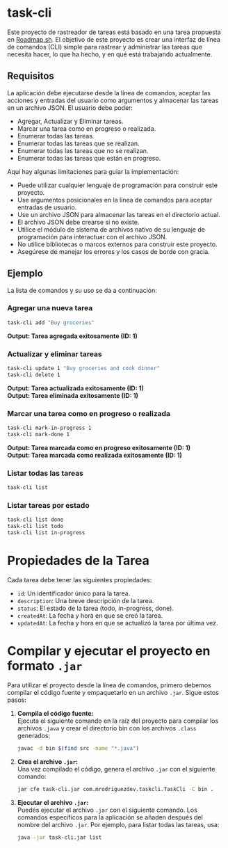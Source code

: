 # task-cli

Este proyecto de rastreador de tareas está basado en una tarea propuesta en [Roadmap.sh](https://roadmap.sh/projects/task-tracker). El objetivo de este proyecto es crear una interfaz de línea de comandos (CLI) simple para rastrear y administrar las tareas que necesita hacer, lo que ha hecho, y en qué está trabajando actualmente.

## Requisitos
La aplicación debe ejecutarse desde la línea de comandos, aceptar las acciones y entradas del usuario como argumentos y almacenar las tareas en un archivo JSON. El usuario debe poder:

- Agregar, Actualizar y Eliminar tareas.
- Marcar una tarea como en progreso o realizada.
- Enumerar todas las tareas.
- Enumerar todas las tareas que se realizan.
- Enumerar todas las tareas que no se realizan.
- Enumerar todas las tareas que están en progreso.

Aquí hay algunas limitaciones para guiar la implementación:

- Puede utilizar cualquier lenguaje de programación para construir este proyecto.
- Use argumentos posicionales en la línea de comandos para aceptar entradas de usuario.
- Use un archivo JSON para almacenar las tareas en el directorio actual.
- El archivo JSON debe crearse si no existe.
- Utilice el módulo de sistema de archivos nativo de su lenguaje de programación para interactuar con el archivo JSON.
- No utilice bibliotecas o marcos externos para construir este proyecto.
- Asegúrese de manejar los errores y los casos de borde con gracia.

## Ejemplo
La lista de comandos y su uso se da a continuación:

### Agregar una nueva tarea
```bash
task-cli add "Buy groceries"
```
**Output: Tarea agregada exitosamente (ID: 1)**

### Actualizar y eliminar tareas
```bash
task-cli update 1 "Buy groceries and cook dinner"
task-cli delete 1
```
**Output: Tarea actualizada exitosamente (ID: 1)**  
**Output: Tarea eliminada exitosamente (ID: 1)**

### Marcar una tarea como en progreso o realizada
```bash
task-cli mark-in-progress 1
task-cli mark-done 1
```
**Output: Tarea marcada como en progreso exitosamente (ID: 1)**  
**Output: Tarea marcada como realizada exitosamente (ID: 1)**

### Listar todas las tareas
```bash
task-cli list
```

### Listar tareas por estado
```bash
task-cli list done
task-cli list todo
task-cli list in-progress
```

# Propiedades de la Tarea
Cada tarea debe tener las siguientes propiedades:

- `id`: Un identificador único para la tarea.
- `description`: Una breve descripción de la tarea.
- `status`: El estado de la tarea (todo, in-progress, done).
- `createdAt`: La fecha y hora en que se creó la tarea.
- `updatedAt`: La fecha y hora en que se actualizó la tarea por última vez.

# Compilar y ejecutar el proyecto en formato `.jar`
Para utilizar el proyecto desde la línea de comandos, primero debemos compilar el código fuente y empaquetarlo en un archivo `.jar`. Sigue estos pasos:

1. **Compila el código fuente:**  
    Ejecuta el siguiente comando en la raíz del proyecto para compilar los archivos `.java` y crear el directorio bin con los archivos `.class` generados:
    ```bash
    javac -d bin $(find src -name "*.java")
    ```

2. **Crea el archivo `.jar`:**  
   Una vez compilado el código, genera el archivo `.jar` con el siguiente comando:
    ```bash
    jar cfe task-cli.jar com.mrodriguezdev.taskcli.TaskCli -C bin .
    ```

3. **Ejecutar el archivo `.jar`:**  
   Puedes ejecutar el archivo `.jar` con el siguiente comando. Los comandos específicos para la aplicación se añaden después del nombre del archivo `.jar`. Por ejemplo, para listar todas las tareas, usa:
    ```bash
    java -jar task-cli.jar list
    ```
   
